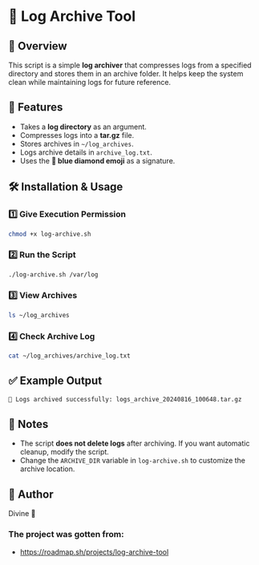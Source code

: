 # 🔹 Log Archive Tool

## 📌 Overview
This script is a simple **log archiver** that compresses logs from a specified directory and stores them in an archive folder. It helps keep the system clean while maintaining logs for future reference.

## 🚀 Features
- Takes a **log directory** as an argument.
- Compresses logs into a **tar.gz** file.
- Stores archives in `~/log_archives`.
- Logs archive details in `archive_log.txt`.
- Uses the **🔹 blue diamond emoji** as a signature.

## 🛠️ Installation & Usage

### 1️⃣ **Give Execution Permission**
```bash
chmod +x log-archive.sh
```

### 2️⃣ **Run the Script**
```bash
./log-archive.sh /var/log
```

### 3️⃣ **View Archives**
```bash
ls ~/log_archives
```

### 4️⃣ **Check Archive Log**
```bash
cat ~/log_archives/archive_log.txt
```

## ✅ Example Output
```bash
🔹 Logs archived successfully: logs_archive_20240816_100648.tar.gz
```

## 📌 Notes
- The script **does not delete logs** after archiving. If you want automatic cleanup, modify the script.
- Change the `ARCHIVE_DIR` variable in `log-archive.sh` to customize the archive location.

## 🔹 Author
  Divine 🚀

### The project was gotten from:
- https://roadmap.sh/projects/log-archive-tool